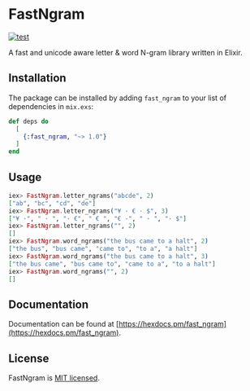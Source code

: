 # FastNgram

[![test](https://github.com/preciz/fast_ngram/actions/workflows/test.yml/badge.svg)](https://github.com/preciz/fast_ngram/actions/workflows/test.yml)

A fast and unicode aware letter & word N-gram library written in Elixir.

## Installation

The package can be installed by adding `fast_ngram` to your list of dependencies in `mix.exs`:

```elixir
def deps do
  [
    {:fast_ngram, "~> 1.0"}
  ]
end
```

## Usage
```elixir
iex> FastNgram.letter_ngrams("abcde", 2)
["ab", "bc", "cd", "de"]
iex> FastNgram.letter_ngrams("¥ · € · $", 3)
["¥ ·", " · ", "· €", " € ", "€ ·", " · ", "· $"]
iex> FastNgram.letter_ngrams("", 2)
[]
iex> FastNgram.word_ngrams("the bus came to a halt", 2)
["the bus", "bus came", "came to", "to a", "a halt"]
iex> FastNgram.word_ngrams("the bus came to a halt", 3)
["the bus came", "bus came to", "came to a", "to a halt"]
iex> FastNgram.word_ngrams("", 2)
[]
```

## Documentation

Documentation can be found at [https://hexdocs.pm/fast_ngram](https://hexdocs.pm/fast_ngram).

## License

FastNgram is [MIT licensed](LICENSE).
